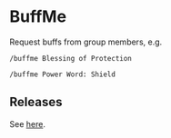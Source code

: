 # BuffMe

Request buffs from group members, e.g.

```
/buffme Blessing of Protection
```
```
/buffme Power Word: Shield
```

## Releases

See [here](https://www.curseforge.com/wow/addons/buffme/files).

